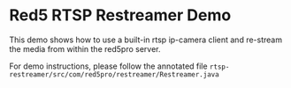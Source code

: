 Red5 RTSP Restreamer Demo
===
This demo shows how to use a built-in rtsp ip-camera client and re-stream the media from within the red5pro server.

For demo instructions, please follow the annotated file `rtsp-restreamer/src/com/red5pro/restreamer/Restreamer.java`
